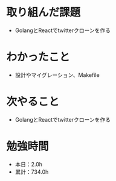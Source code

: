 # 取り組んだ課題
* GolangとReactでtwitterクローンを作る

# わかったこと
* 設計やマイグレーション、Makefile

# 次やること
* GolangとReactでtwitterクローンを作る

# 勉強時間
* 本日：2.0h
* 累計：734.0h
